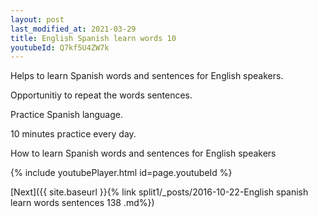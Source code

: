 ```yaml
---
layout: post
last_modified_at: 2021-03-29
title: English Spanish learn words 10 
youtubeId: Q7kf5U4ZW7k
---
```

 
 
Helps to learn Spanish words and sentences for English speakers.

Opportunitiy to repeat the words sentences. 

Practice Spanish language. 
 
10 minutes practice every day. 
 
How to learn Spanish words and sentences for English speakers 
 
{% include youtubePlayer.html id=page.youtubeId %}
 
 
[Next]({{ site.baseurl }}{% link  split1/_posts/2016-10-22-English spanish learn words sentences 138 .md%})
 
